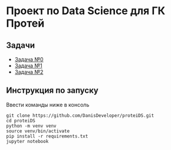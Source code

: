 # Проект по Data Science для ГК Протей

## Задачи
* [Задача №0](./Tasks/Task%20%230.ipynb)
* [Задача №1](./Tasks/Task%20%231.ipynb)
* [Задача №2](./Tasks/Task%20%232.ipynb)

## Инструкция по запуску
Ввести команды ниже в консоль
```
git clone https://github.com/DanisDeveloper/proteiDS.git
cd proteiDS
python -m venv venv
source venv/bin/activate
pip install -r requirements.txt
jupyter notebook
```
